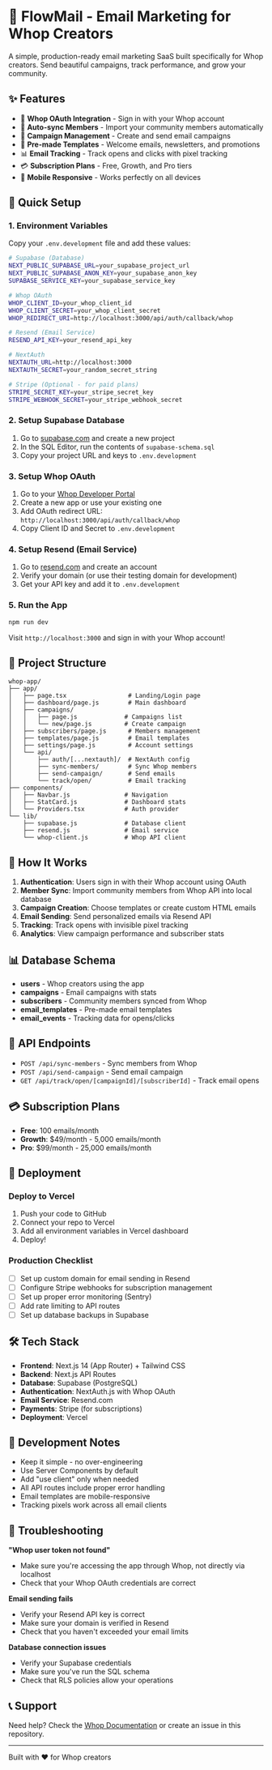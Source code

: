# 📧 FlowMail - Email Marketing for Whop Creators

A simple, production-ready email marketing SaaS built specifically for Whop creators. Send beautiful campaigns, track performance, and grow your community.

## ✨ Features

- 🔐 **Whop OAuth Integration** - Sign in with your Whop account
- 👥 **Auto-sync Members** - Import your community members automatically
- 📧 **Campaign Management** - Create and send email campaigns
- 🎨 **Pre-made Templates** - Welcome emails, newsletters, and promotions
- 📊 **Email Tracking** - Track opens and clicks with pixel tracking
- 💳 **Subscription Plans** - Free, Growth, and Pro tiers
- 📱 **Mobile Responsive** - Works perfectly on all devices

## 🚀 Quick Setup

### 1. Environment Variables

Copy your `.env.development` file and add these values:

```bash
# Supabase (Database)
NEXT_PUBLIC_SUPABASE_URL=your_supabase_project_url
NEXT_PUBLIC_SUPABASE_ANON_KEY=your_supabase_anon_key
SUPABASE_SERVICE_KEY=your_supabase_service_key

# Whop OAuth
WHOP_CLIENT_ID=your_whop_client_id
WHOP_CLIENT_SECRET=your_whop_client_secret
WHOP_REDIRECT_URI=http://localhost:3000/api/auth/callback/whop

# Resend (Email Service)
RESEND_API_KEY=your_resend_api_key

# NextAuth
NEXTAUTH_URL=http://localhost:3000
NEXTAUTH_SECRET=your_random_secret_string

# Stripe (Optional - for paid plans)
STRIPE_SECRET_KEY=your_stripe_secret_key
STRIPE_WEBHOOK_SECRET=your_stripe_webhook_secret
```

### 2. Setup Supabase Database

1. Go to [supabase.com](https://supabase.com) and create a new project
2. In the SQL Editor, run the contents of `supabase-schema.sql`
3. Copy your project URL and keys to `.env.development`

### 3. Setup Whop OAuth

1. Go to your [Whop Developer Portal](https://whop.com/dashboard)
2. Create a new app or use your existing one
3. Add OAuth redirect URL: `http://localhost:3000/api/auth/callback/whop`
4. Copy Client ID and Secret to `.env.development`

### 4. Setup Resend (Email Service)

1. Go to [resend.com](https://resend.com) and create an account
2. Verify your domain (or use their testing domain for development)
3. Get your API key and add it to `.env.development`

### 5. Run the App

```bash
npm run dev
```

Visit `http://localhost:3000` and sign in with your Whop account!

## 📁 Project Structure

```
whop-app/
├── app/
│   ├── page.tsx                 # Landing/Login page
│   ├── dashboard/page.js        # Main dashboard
│   ├── campaigns/
│   │   ├── page.js             # Campaigns list
│   │   └── new/page.js         # Create campaign
│   ├── subscribers/page.js      # Members management
│   ├── templates/page.js        # Email templates
│   ├── settings/page.js         # Account settings
│   └── api/
│       ├── auth/[...nextauth]/  # NextAuth config
│       ├── sync-members/        # Sync Whop members
│       ├── send-campaign/       # Send emails
│       └── track/open/          # Email tracking
├── components/
│   ├── Navbar.js               # Navigation
│   ├── StatCard.js             # Dashboard stats
│   └── Providers.tsx           # Auth provider
└── lib/
    ├── supabase.js             # Database client
    ├── resend.js               # Email service
    └── whop-client.js          # Whop API client
```

## 🎯 How It Works

1. **Authentication**: Users sign in with their Whop account using OAuth
2. **Member Sync**: Import community members from Whop API into local database
3. **Campaign Creation**: Choose templates or create custom HTML emails
4. **Email Sending**: Send personalized emails via Resend API
5. **Tracking**: Track opens with invisible pixel tracking
6. **Analytics**: View campaign performance and subscriber stats

## 📊 Database Schema

- **users** - Whop creators using the app
- **campaigns** - Email campaigns with stats
- **subscribers** - Community members synced from Whop
- **email_templates** - Pre-made email templates
- **email_events** - Tracking data for opens/clicks

## 🔧 API Endpoints

- `POST /api/sync-members` - Sync members from Whop
- `POST /api/send-campaign` - Send email campaign
- `GET /api/track/open/[campaignId]/[subscriberId]` - Track email opens

## 💳 Subscription Plans

- **Free**: 100 emails/month
- **Growth**: $49/month - 5,000 emails/month
- **Pro**: $99/month - 25,000 emails/month

## 🚀 Deployment

### Deploy to Vercel

1. Push your code to GitHub
2. Connect your repo to Vercel
3. Add all environment variables in Vercel dashboard
4. Deploy!

### Production Checklist

- [ ] Set up custom domain for email sending in Resend
- [ ] Configure Stripe webhooks for subscription management
- [ ] Set up proper error monitoring (Sentry)
- [ ] Add rate limiting to API routes
- [ ] Set up database backups in Supabase

## 🛠 Tech Stack

- **Frontend**: Next.js 14 (App Router) + Tailwind CSS
- **Backend**: Next.js API Routes
- **Database**: Supabase (PostgreSQL)
- **Authentication**: NextAuth.js with Whop OAuth
- **Email Service**: Resend.com
- **Payments**: Stripe (for subscriptions)
- **Deployment**: Vercel

## 📝 Development Notes

- Keep it simple - no over-engineering
- Use Server Components by default
- Add "use client" only when needed
- All API routes include proper error handling
- Email templates are mobile-responsive
- Tracking pixels work across all email clients

## 🐛 Troubleshooting

**"Whop user token not found"**
- Make sure you're accessing the app through Whop, not directly via localhost
- Check that your Whop OAuth credentials are correct

**Email sending fails**
- Verify your Resend API key is correct
- Make sure your domain is verified in Resend
- Check that you haven't exceeded your email limits

**Database connection issues**
- Verify your Supabase credentials
- Make sure you've run the SQL schema
- Check that RLS policies allow your operations

## 📞 Support

Need help? Check the [Whop Documentation](https://dev.whop.com) or create an issue in this repository.

---

Built with ❤️ for Whop creators